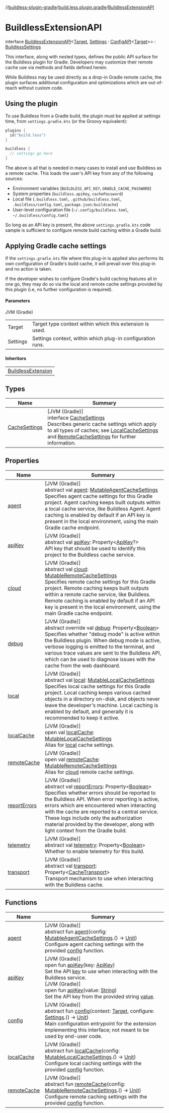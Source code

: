 //[buildless-plugin-gradle](../../../index.md)/[build.less.plugin.gradle](../index.md)/[BuildlessExtensionAPI](index.md)

# BuildlessExtensionAPI

interface [BuildlessExtensionAPI](index.md)&lt;[Target](index.md), [Settings](index.md) : [ConfigAPI](../-config-a-p-i/index.md)&lt;[Target](index.md)&gt;&gt; : [BuildlessSettings](../-buildless-settings/index.md)

This interface, along with nested types, defines the public API surface for the Buildless plugin for Gradle. Developers may customize their remote cache use via methods and fields defined herein.

While Buildless may be used directly as a drop-in Gradle remote cache, the plugin surfaces additional configuration and optimizations which are out-of-reach without custom code.

##  Using the plugin

To use Buildless from a Gradle build, the plugin must be applied at settings time, from `settings.gradle.kts` (or the Groovy equivalent):

```kotlin
plugins {
  id("build.less")
}

buildless {
  // settings go here
}
```

The above is all that is needed in many cases to install and use Buildless as a remote cache. This loads the user's API key from any of the following sources:

- 
   Environment variables (`BUILDLESS_API_KEY`, `GRADLE_CACHE_PASSWORD`)
- 
   System properties (`buildless.apiKey`, `cachePassword`)
- 
   Local file (`.buildless.toml`, `.github/buildless.toml`, `.buildless/config.toml`, `package.json:buildcache`)
- 
   User-level configuration file (`~/.config/buildless.toml`, `~/.buildless/config.toml`)

So long as an API key is present, the above `settings.gradle.kts` code sample is sufficient to configure remote build caching within a Gradle build.

##  Applying Gradle cache settings

If the `settings.gradle.kts` file where this plug-in is applied also performs its own configuration of Gradle's build cache, it will prevail over this plug-in and no action is taken.

If the developer wishes to configure Gradle's build caching features all in one go, they may do so via the local and remote cache settings provided by this plugin (i.e, no further configuration is required).

#### Parameters

JVM (Gradle)

| | |
|---|---|
| Target | Target type context within which this extension is used. |
| Settings | Settings context, within which plug-in configuration runs. |

#### Inheritors

| |
|---|
| [BuildlessExtension](../-buildless-extension/index.md) |

## Types

| Name | Summary |
|---|---|
| [CacheSettings](-cache-settings/index.md) | [JVM (Gradle)]<br>interface [CacheSettings](-cache-settings/index.md)<br>Describes generic cache settings which apply to all types of caches; see [LocalCacheSettings](../-local-cache-settings/index.md) and [RemoteCacheSettings](../-remote-cache-settings/index.md) for further information. |

## Properties

| Name | Summary |
|---|---|
| [agent](../-buildless-settings/agent.md) | [JVM (Gradle)]<br>abstract val [agent](../-buildless-settings/agent.md): [MutableAgentCacheSettings](../-mutable-agent-cache-settings/index.md)<br>Specifies agent cache settings for this Gradle project. Agent caching keeps built outputs within a local cache service, like Buildless Agent. Agent caching is enabled by default if an API key is present in the local environment, using the main Gradle cache endpoint. |
| [apiKey](../-buildless-settings/api-key.md) | [JVM (Gradle)]<br>abstract val [apiKey](../-buildless-settings/api-key.md): Property&lt;[ApiKey](../-api-key/index.md)?&gt;<br>API key that should be used to identify this project to the Buildless cache service. |
| [cloud](../-buildless-settings/cloud.md) | [JVM (Gradle)]<br>abstract val [cloud](../-buildless-settings/cloud.md): [MutableRemoteCacheSettings](../-mutable-remote-cache-settings/index.md)<br>Specifies remote cache settings for this Gradle project. Remote caching keeps built outputs within a remote cache service, like Buildless. Remote caching is enabled by default if an API key is present in the local environment, using the main Gradle cache endpoint. |
| [debug](../-buildless-settings/debug.md) | [JVM (Gradle)]<br>abstract override val [debug](../-buildless-settings/debug.md): Property&lt;[Boolean](https://kotlinlang.org/api/latest/jvm/stdlib/kotlin/-boolean/index.html)&gt;<br>Specifies whether &quot;debug mode&quot; is active within the Buildless plugin. When debug mode is active, verbose logging is emitted to the terminal, and various trace values are sent to the Buildless API, which can be used to diagnose issues with the cache from the web dashboard. |
| [local](../-buildless-settings/local.md) | [JVM (Gradle)]<br>abstract val [local](../-buildless-settings/local.md): [MutableLocalCacheSettings](../-mutable-local-cache-settings/index.md)<br>Specifies local cache settings for this Gradle project. Local caching keeps various cached objects in a directory on-disk, and objects never leave the developer's machine. Local caching is enabled by default, and generally it is recommended to keep it active. |
| [localCache](../-buildless-settings/local-cache.md) | [JVM (Gradle)]<br>open val [localCache](../-buildless-settings/local-cache.md): [MutableLocalCacheSettings](../-mutable-local-cache-settings/index.md)<br>Alias for [local](../-buildless-settings/local.md) cache settings. |
| [remoteCache](../-buildless-settings/remote-cache.md) | [JVM (Gradle)]<br>open val [remoteCache](../-buildless-settings/remote-cache.md): [MutableRemoteCacheSettings](../-mutable-remote-cache-settings/index.md)<br>Alias for [cloud](../-buildless-settings/cloud.md) remote cache settings. |
| [reportErrors](../-buildless-settings/report-errors.md) | [JVM (Gradle)]<br>abstract val [reportErrors](../-buildless-settings/report-errors.md): Property&lt;[Boolean](https://kotlinlang.org/api/latest/jvm/stdlib/kotlin/-boolean/index.html)&gt;<br>Specifies whether errors should be reported to the Buildless API. When error reporting is active, errors which are encountered when interacting with the cache are reported to a central service. These logs include only the authorization material provided by the developer, along with light context from the Gradle build. |
| [telemetry](../-buildless-settings/telemetry.md) | [JVM (Gradle)]<br>abstract val [telemetry](../-buildless-settings/telemetry.md): Property&lt;[Boolean](https://kotlinlang.org/api/latest/jvm/stdlib/kotlin/-boolean/index.html)&gt;<br>Whether to enable telemetry for this build. |
| [transport](../-buildless-settings/transport.md) | [JVM (Gradle)]<br>abstract val [transport](../-buildless-settings/transport.md): Property&lt;[CacheTransport](../-cache-transport/index.md)&gt;<br>Transport mechanism to use when interacting with the Buildless cache. |

## Functions

| Name | Summary |
|---|---|
| [agent](../-buildless-settings/agent.md) | [JVM (Gradle)]<br>abstract fun [agent](../-buildless-settings/agent.md)(config: [MutableAgentCacheSettings](../-mutable-agent-cache-settings/index.md).() -&gt; [Unit](https://kotlinlang.org/api/latest/jvm/stdlib/kotlin/-unit/index.html))<br>Configure agent caching settings with the provided [config](../-buildless-settings/agent.md) function. |
| [apiKey](../-buildless-settings/api-key.md) | [JVM (Gradle)]<br>open fun [apiKey](../-buildless-settings/api-key.md)(key: [ApiKey](../-api-key/index.md))<br>Set the API [key](../-buildless-settings/api-key.md) to use when interacting with the Buildless service.<br>[JVM (Gradle)]<br>open fun [apiKey](../-buildless-settings/api-key.md)(value: [String](https://kotlinlang.org/api/latest/jvm/stdlib/kotlin/-string/index.html))<br>Set the API key from the provided string [value](../-buildless-settings/api-key.md). |
| [config](config.md) | [JVM (Gradle)]<br>abstract fun [config](config.md)(context: [Target](index.md), configure: [Settings](index.md).() -&gt; [Unit](https://kotlinlang.org/api/latest/jvm/stdlib/kotlin/-unit/index.html))<br>Main configuration entrypoint for the extension implementing this interface; not meant to be used by end-user code. |
| [localCache](../-buildless-settings/local-cache.md) | [JVM (Gradle)]<br>abstract fun [localCache](../-buildless-settings/local-cache.md)(config: [MutableLocalCacheSettings](../-mutable-local-cache-settings/index.md).() -&gt; [Unit](https://kotlinlang.org/api/latest/jvm/stdlib/kotlin/-unit/index.html))<br>Configure local caching settings with the provided [config](../-buildless-settings/local-cache.md) function. |
| [remoteCache](../-buildless-settings/remote-cache.md) | [JVM (Gradle)]<br>abstract fun [remoteCache](../-buildless-settings/remote-cache.md)(config: [MutableRemoteCacheSettings](../-mutable-remote-cache-settings/index.md).() -&gt; [Unit](https://kotlinlang.org/api/latest/jvm/stdlib/kotlin/-unit/index.html))<br>Configure remote caching settings with the provided [config](../-buildless-settings/remote-cache.md) function. |
